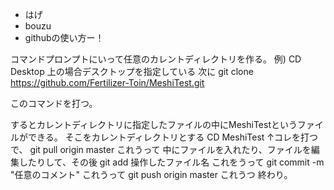 * はげ
* bouzu
* githubの使い方ー！

コマンドプロンプトにいって任意のカレントディレクトリを作る。
例) CD Desktop
上の場合デスクトップを指定している
次に
git clone https://github.com/Fertilizer-Toin/MeshiTest.git

このコマンドを打つ。

するとカレントディレクトリに指定したファイルの中にMeshiTestというファイルができる。
そこをカレントディレクトリとする
CD MeshiTest
↑コレを打つ
で、
git pull origin master
これうって
中にファイルを入れたり、ファイルを編集したりして、その後
git add 操作したファイル名
これをうって
git commit -m "任意のコメント"
これうって
git push origin master
これうつ
終わり。
